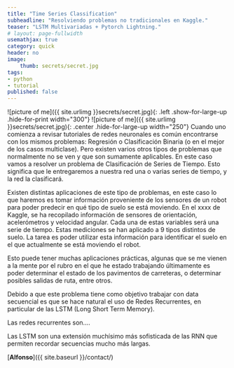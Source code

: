 ```yaml
---
title: "Time Series Classification"
subheadline: "Resolviendo problemas no tradicionales en Kaggle."
teaser: "LSTM Multivariadas + Pytorch Lightning."
# layout: page-fullwidth
usemathjax: true
category: quick
header: no
image:
    thumb: secrets/secret.jpg
tags:
- python
- tutorial
published: false
---
```



![picture of me]({{ site.urlimg }}secrets/secret.jpg){: .left .show-for-large-up .hide-for-print width="300"}
![picture of me]({{ site.urlimg }}secrets/secret.jpg){: .center .hide-for-large-up width="250"}
Cuando uno comienza a revisar tutoriales de redes neuronales es común encontrarse con los mismos problemas: Regresión o Clasificación Binaria (o en el mejor de los casos multiclase). Pero existen varios otros tipos de problemas que normalmente no se ven y que son sumamente aplicables. En este caso vamos a resolver un problema de Clasificación de Series de Tiempo. Esto significa que le entregaremos a nuestra red una o varias series de tiempo, y la red la clasificará. <!--more-->

Existen distintas aplicaciones de este tipo de problemas, en este caso lo que haremos es tomar información proveniente de los sensores de un robot para poder predecir en qué tipo de suelo se está moviendo. En el xxxx de Kaggle, se ha recopilado información de sensores de orientación, acelerómetros y velocidad angular. Cada una de estas variables será una serie de tiempo. Estas mediciones se han aplicado a 9 tipos distintos de suelo. La tarea es poder utilizar esta información para identificar el suelo en el que actualmente se está moviendo el robot.

Esto puede tener muchas aplicaciones prácticas, algunas que se me vienen a la mente por el rubro en el que he estado trabajando últimamente es poder determinar el estado de los pavimentos de carreteras, o determinar posibles salidas de ruta, entre  otros.

Debido a que este problema tiene como objetivo trabajar con data secuencial es que se hace natural el uso de Redes Recurrentes, en particular de las LSTM (Long Short Term Memory). 

Las redes recurrentes son....

Las LSTM son una extensión muchísimo más sofisticada de las RNN que permiten recordar secuencias mucho más largas. 





[**Alfonso**]({{ site.baseurl }}/contact/)
